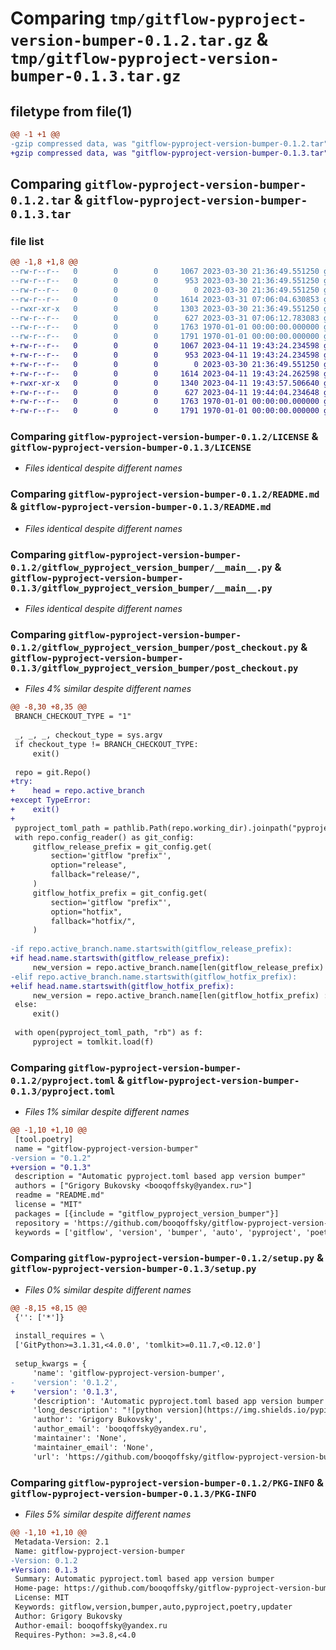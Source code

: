 # Comparing `tmp/gitflow-pyproject-version-bumper-0.1.2.tar.gz` & `tmp/gitflow-pyproject-version-bumper-0.1.3.tar.gz`

## filetype from file(1)

```diff
@@ -1 +1 @@
-gzip compressed data, was "gitflow-pyproject-version-bumper-0.1.2.tar", max compression
+gzip compressed data, was "gitflow-pyproject-version-bumper-0.1.3.tar", max compression
```

## Comparing `gitflow-pyproject-version-bumper-0.1.2.tar` & `gitflow-pyproject-version-bumper-0.1.3.tar`

### file list

```diff
@@ -1,8 +1,8 @@
--rw-r--r--   0        0        0     1067 2023-03-30 21:36:49.551250 gitflow-pyproject-version-bumper-0.1.2/LICENSE
--rw-r--r--   0        0        0      953 2023-03-30 21:36:49.551250 gitflow-pyproject-version-bumper-0.1.2/README.md
--rw-r--r--   0        0        0        0 2023-03-30 21:36:49.551250 gitflow-pyproject-version-bumper-0.1.2/gitflow_pyproject_version_bumper/__init__.py
--rw-r--r--   0        0        0     1614 2023-03-31 07:06:04.630853 gitflow-pyproject-version-bumper-0.1.2/gitflow_pyproject_version_bumper/__main__.py
--rwxr-xr-x   0        0        0     1303 2023-03-30 21:36:49.551250 gitflow-pyproject-version-bumper-0.1.2/gitflow_pyproject_version_bumper/post_checkout.py
--rw-r--r--   0        0        0      627 2023-03-31 07:06:12.783083 gitflow-pyproject-version-bumper-0.1.2/pyproject.toml
--rw-r--r--   0        0        0     1763 1970-01-01 00:00:00.000000 gitflow-pyproject-version-bumper-0.1.2/setup.py
--rw-r--r--   0        0        0     1791 1970-01-01 00:00:00.000000 gitflow-pyproject-version-bumper-0.1.2/PKG-INFO
+-rw-r--r--   0        0        0     1067 2023-04-11 19:43:24.234598 gitflow-pyproject-version-bumper-0.1.3/LICENSE
+-rw-r--r--   0        0        0      953 2023-04-11 19:43:24.234598 gitflow-pyproject-version-bumper-0.1.3/README.md
+-rw-r--r--   0        0        0        0 2023-03-30 21:36:49.551250 gitflow-pyproject-version-bumper-0.1.3/gitflow_pyproject_version_bumper/__init__.py
+-rw-r--r--   0        0        0     1614 2023-04-11 19:43:24.262598 gitflow-pyproject-version-bumper-0.1.3/gitflow_pyproject_version_bumper/__main__.py
+-rwxr-xr-x   0        0        0     1340 2023-04-11 19:43:57.506640 gitflow-pyproject-version-bumper-0.1.3/gitflow_pyproject_version_bumper/post_checkout.py
+-rw-r--r--   0        0        0      627 2023-04-11 19:44:04.234648 gitflow-pyproject-version-bumper-0.1.3/pyproject.toml
+-rw-r--r--   0        0        0     1763 1970-01-01 00:00:00.000000 gitflow-pyproject-version-bumper-0.1.3/setup.py
+-rw-r--r--   0        0        0     1791 1970-01-01 00:00:00.000000 gitflow-pyproject-version-bumper-0.1.3/PKG-INFO
```

### Comparing `gitflow-pyproject-version-bumper-0.1.2/LICENSE` & `gitflow-pyproject-version-bumper-0.1.3/LICENSE`

 * *Files identical despite different names*

### Comparing `gitflow-pyproject-version-bumper-0.1.2/README.md` & `gitflow-pyproject-version-bumper-0.1.3/README.md`

 * *Files identical despite different names*

### Comparing `gitflow-pyproject-version-bumper-0.1.2/gitflow_pyproject_version_bumper/__main__.py` & `gitflow-pyproject-version-bumper-0.1.3/gitflow_pyproject_version_bumper/__main__.py`

 * *Files identical despite different names*

### Comparing `gitflow-pyproject-version-bumper-0.1.2/gitflow_pyproject_version_bumper/post_checkout.py` & `gitflow-pyproject-version-bumper-0.1.3/gitflow_pyproject_version_bumper/post_checkout.py`

 * *Files 4% similar despite different names*

```diff
@@ -8,30 +8,35 @@
 BRANCH_CHECKOUT_TYPE = "1"
 
 _, _, _, checkout_type = sys.argv
 if checkout_type != BRANCH_CHECKOUT_TYPE:
     exit()
 
 repo = git.Repo()
+try:
+    head = repo.active_branch
+except TypeError:
+    exit()
+
 pyproject_toml_path = pathlib.Path(repo.working_dir).joinpath("pyproject.toml")
 with repo.config_reader() as git_config:
     gitflow_release_prefix = git_config.get(
         section='gitflow "prefix"',
         option="release",
         fallback="release/",
     )
     gitflow_hotfix_prefix = git_config.get(
         section='gitflow "prefix"',
         option="hotfix",
         fallback="hotfix/",
     )
 
-if repo.active_branch.name.startswith(gitflow_release_prefix):
+if head.name.startswith(gitflow_release_prefix):
     new_version = repo.active_branch.name[len(gitflow_release_prefix) :]
-elif repo.active_branch.name.startswith(gitflow_hotfix_prefix):
+elif head.name.startswith(gitflow_hotfix_prefix):
     new_version = repo.active_branch.name[len(gitflow_hotfix_prefix) :]
 else:
     exit()
 
 with open(pyproject_toml_path, "rb") as f:
     pyproject = tomlkit.load(f)
```

### Comparing `gitflow-pyproject-version-bumper-0.1.2/pyproject.toml` & `gitflow-pyproject-version-bumper-0.1.3/pyproject.toml`

 * *Files 1% similar despite different names*

```diff
@@ -1,10 +1,10 @@
 [tool.poetry]
 name = "gitflow-pyproject-version-bumper"
-version = "0.1.2"
+version = "0.1.3"
 description = "Automatic pyproject.toml based app version bumper"
 authors = ["Grigory Bukovsky <booqoffsky@yandex.ru>"]
 readme = "README.md"
 license = "MIT"
 packages = [{include = "gitflow_pyproject_version_bumper"}]
 repository = 'https://github.com/booqoffsky/gitflow-pyproject-version-bumper'
 keywords = ['gitflow', 'version', 'bumper', 'auto', 'pyproject', 'poetry', 'updater']
```

### Comparing `gitflow-pyproject-version-bumper-0.1.2/setup.py` & `gitflow-pyproject-version-bumper-0.1.3/setup.py`

 * *Files 0% similar despite different names*

```diff
@@ -8,15 +8,15 @@
 {'': ['*']}
 
 install_requires = \
 ['GitPython>=3.1.31,<4.0.0', 'tomlkit>=0.11.7,<0.12.0']
 
 setup_kwargs = {
     'name': 'gitflow-pyproject-version-bumper',
-    'version': '0.1.2',
+    'version': '0.1.3',
     'description': 'Automatic pyproject.toml based app version bumper',
     'long_description': "![python version](https://img.shields.io/pypi/pyversions/gitflow-pyproject-version-bumper?style=for-the-badge) \n[![version](https://img.shields.io/pypi/v/gitflow-pyproject-version-bumper?style=for-the-badge)](https://pypi.org/project/gitflow-pyproject-version-bumper/)\n\n# gitflow-pyproject-version-bumper\n> A git hook to automatically update the application version \n> in pyproject.toml when a release is started using [gitflow](https://github.com/nvie/gitflow).\n\n# Installation\nFrom PyPi:\n\n```\npip3 install gitflow-pyproject-version-bumper\npython3 -m gitflow_pyproject_version_bumper install\n```\n\nIf you want to install it from sources, try this:\n\n```\npython3 -m pip install poetry\npython3 -m pip install .\npython3 -m gitflow_pyproject_version_bumper install\n```\n\n# Usage\nJust start a release, as you usually do:\n`git flow release start 1.2.3`\n\nThat's it.\nThe app version in pyproject.toml has already been updated, \nand the change has been committed.\n",
     'author': 'Grigory Bukovsky',
     'author_email': 'booqoffsky@yandex.ru',
     'maintainer': 'None',
     'maintainer_email': 'None',
     'url': 'https://github.com/booqoffsky/gitflow-pyproject-version-bumper',
```

### Comparing `gitflow-pyproject-version-bumper-0.1.2/PKG-INFO` & `gitflow-pyproject-version-bumper-0.1.3/PKG-INFO`

 * *Files 5% similar despite different names*

```diff
@@ -1,10 +1,10 @@
 Metadata-Version: 2.1
 Name: gitflow-pyproject-version-bumper
-Version: 0.1.2
+Version: 0.1.3
 Summary: Automatic pyproject.toml based app version bumper
 Home-page: https://github.com/booqoffsky/gitflow-pyproject-version-bumper
 License: MIT
 Keywords: gitflow,version,bumper,auto,pyproject,poetry,updater
 Author: Grigory Bukovsky
 Author-email: booqoffsky@yandex.ru
 Requires-Python: >=3.8,<4.0
```

